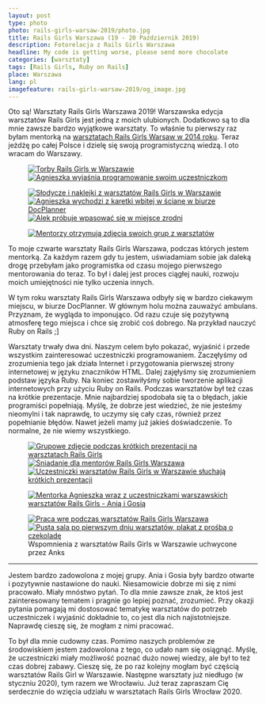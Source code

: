 ```yaml
---
layout: post
type: photo
photo: rails-girls-warsaw-2019/photo.jpg
title: Rails Girls Warszawa (19 - 20 Październik 2019)
description: Fotorelacja z Rails Girls Warszawa
headline: My code is getting worse, please send more chocolate
categories: [warsztaty]
tags: [Rails Girls, Ruby on Rails]
place: Warszawa
lang: pl
imagefeature: rails-girls-warsaw-2019/og_image.jpg
---
```


Oto są! Warsztaty Rails Girls Warszawa 2019! Warszawska edycja warsztatów Rails Girls jest jedną z moich ulubionych. Dodatkowo są to dla mnie zawsze bardzo wyjątkowe warsztaty. To właśnie tu pierwszy raz byłam mentorką na <a href="{{ site.baseurl }}/rails-girls-warsaw" title="Rails Girls Warszawa - pierwszy raz jako mentorka">warsztatach Rails Girls Warsaw w 2014 roku</a>. Teraz jeżdżę po całej Polsce i dzielę się swoją programistyczną wiedzą. I oto wracam do Warszawy.

<figure class='half'>
  <a href="{{ site.baseurl_root }}/images/rails-girls-warsaw-2019/01-rails-girls-bags.jpg">
    <img src="{{ site.baseurl_root }}/images/rails-girls-warsaw-2019/thumbs/01-rails-girls-bags.jpg"
         alt='Torby Rails Girls w Warszawie'>
  </a>
  <a href="{{ site.baseurl_root }}/images/rails-girls-warsaw-2019/02-agnieszka-teaching.jpg">
    <img src="{{ site.baseurl_root }}/images/rails-girls-warsaw-2019/thumbs/02-agnieszka-teaching.jpg"
         alt='Agnieszka wyjaśnia programowanie swoim uczestniczkom'>
  </a>
</figure>
<figure class='third'>
  <a href="{{ site.baseurl_root }}/images/rails-girls-warsaw-2019/03-rails-girls-sweets.jpg">
    <img src="{{ site.baseurl_root }}/images/rails-girls-warsaw-2019/thumbs/03-rails-girls-sweets.jpg"
         alt="Słodycze i naklejki z warsztatów Rails Girls w Warszawie">
  </a>
  <a href="{{ site.baseurl_root }}/images/rails-girls-warsaw-2019/04-rails-girls-ambulance.jpg">
    <img src="{{ site.baseurl_root }}/images/rails-girls-warsaw-2019/thumbs/04-rails-girls-ambulance.jpg"
         alt='Agnieszka wychodzi z karetki wbitej w ścianę w biurze DocPlanner'>
  </a>
  <a href="{{ site.baseurl_root }}/images/rails-girls-warsaw-2019/05-dead-mentor.jpg">
    <img src="{{ site.baseurl_root }}/images/rails-girls-warsaw-2019/thumbs/05-dead-mentor.jpg"
         alt='Alek próbuje wpasować się w miejsce zrodni'>
  </a>
</figure>
<figure>
  <a href="{{ site.baseurl_root }}/images/rails-girls-warsaw-2019/06-agnieszka-alek.jpg">
    <img src="{{ site.baseurl_root }}/images/rails-girls-warsaw-2019/thumbs/06-agnieszka-alek.jpg"
         alt='Mentorzy otrzymują zdjęcia swoich grup z warsztatów'>
  </a>
</figure>

To moje czwarte warsztaty Rails Girls Warszawa, podczas których jestem mentorką. Za każdym razem gdy tu jestem, uświadamiam sobie jak daleką drogę przebyłam jako programistka od czasu mojego pierwszego mentorowania do teraz. To był i dalej jest proces ciągłej nauki, rozwoju moich umiejętności nie tylko uczenia innych.

W tym roku warsztaty Rails Girls Warszawa odbyły się w bardzo ciekawym miejscu, w biurze DocPlanner. W głównym holu można zauważyć ambulans. Przyznam, że wygląda to imponująco. Od razu czuje się pozytywną atmosferę tego miejsca i chce się zrobić coś dobrego. Na przykład nauczyć Ruby on Rails ;]

Warsztaty trwały dwa dni. Naszym celem było pokazać, wyjaśnić i przede wszystkim zainteresować uczestniczki programowaniem. Zaczęłyśmy od zrozumienia tego jak działa Internet i przygotowania pierwszej strony internetowej w języku znaczników HTML. Dalej zajęłyśmy się zrozumieniem podstaw języka Ruby. Na koniec zostawiłyśmy sobie tworzenie aplikacji internetowych przy użyciu Ruby on Rails. Podczas warsztatów był też czas na krótkie prezentacje. Mnie najbardziej spodobała się ta o błędach, jakie programiści popełniają. Myślę, że dobrze jest wiedzieć, że nie jesteśmy nieomylni i tak naprawdę, to uczymy się cały czas, również przez popełnianie błędów. Nawet jeżeli mamy już jakieś doświadczenie. To normalne, że nie wiemy wszystkiego.

<figure class='third'>
  <a href="{{ site.baseurl_root }}/images/rails-girls-warsaw-2019/07-rails-girls-presentation.jpg">
    <img src="{{ site.baseurl_root }}/images/rails-girls-warsaw-2019/thumbs/07-rails-girls-presentation.jpg"
         alt='Grupowe zdjęcie podczas krótkich prezentacji na warsztatach Rails Girls'>
  </a>
  <a href="{{ site.baseurl_root }}/images/rails-girls-warsaw-2019/08-rails-girls-lunch.jpg">
    <img src="{{ site.baseurl_root }}/images/rails-girls-warsaw-2019/thumbs/08-rails-girls-lunch.jpg"
         alt='Śniadanie dla mentorów Rails Girls Warszawa'>
  </a>
  <a href="{{ site.baseurl_root }}/images/rails-girls-warsaw-2019/09-rails-girls-motivation-talks.jpg">
    <img src="{{ site.baseurl_root }}/images/rails-girls-warsaw-2019/thumbs/09-rails-girls-motivation-talks.jpg"
         alt='Uczestniczki warsztatów Rails Girls w Warszawie słuchają krótkich prezentacji'>
  </a>
</figure>
<figure>
  <a href="{{ site.baseurl_root }}/images/rails-girls-warsaw-2019/10-agnieszka-with-girls.jpg">
    <img src="{{ site.baseurl_root }}/images/rails-girls-warsaw-2019/thumbs/10-agnieszka-with-girls.jpg"
         alt='Mentorka Agnieszka wraz z uczestniczkami warszawskich warsztatów Rails Girls - Anią i Gosią'>
  </a>
</figure>
<figure class='half'>
  <a href="{{ site.baseurl_root }}/images/rails-girls-warsaw-2019/11-rails-girls-workshops-in-progress.jpg">
    <img src="{{ site.baseurl_root }}/images/rails-girls-warsaw-2019/thumbs/11-rails-girls-workshops-in-progress.jpg"
         alt='Praca wre podczas warsztatów Rails Girls Warszawa'>
  </a>
  <a href="{{ site.baseurl_root }}/images/rails-girls-warsaw-2019/12-please-send-more-chocolate.jpg">
    <img src="{{ site.baseurl_root }}/images/rails-girls-warsaw-2019/thumbs/12-please-send-more-chocolate.jpg"
         alt='Pusta sala po pierwszym dniu warsztatów, plakat z prośbą o czekoladę'>
  </a>
  <figcaption>Wspomnienia z warsztatów Rails Girls w Warszawie uchwycone przez Anks</figcaption>
</figure>

----

Jestem bardzo zadowolona z mojej grupy. Ania i Gosia były bardzo otwarte i pozytywnie nastawione do nauki. Niesamowicie dobrze mi się z nimi pracowało. Miały mnóstwo pytań. To dla mnie zawsze znak, że ktoś jest zainteresowany tematem i pragnie go lepiej poznać, zrozumieć. Przy okazji pytania pomagają mi dostosować tematykę warsztatów do potrzeb uczestniczek i wyjaśnić dokładnie to, co jest dla nich najistotniejsze. Naprawdę cieszę się, że mogłam z nimi pracować.

To był dla mnie cudowny czas. Pomimo naszych problemów ze środowiskiem jestem zadowolona z tego, co udało nam się osiągnąć. Myślę, że uczestniczki miały możliwość poznać dużo nowej wiedzy, ale był to też czas dobrej zabawy. Cieszę się, że po raz kolejny mogłam być częścią warsztatów Rails Girl w Warszawie. Następne warsztaty już niedługo (w styczniu 2020), tym razem we Wrocławiu. Już teraz zapraszam Cię serdecznie do wzięcia udziału w warsztatach Rails Girls Wrocław 2020.
